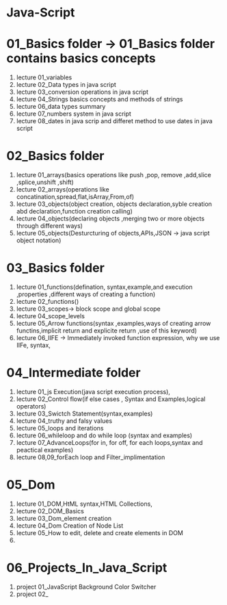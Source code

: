 # Java-Script

# 01_Basics folder -> 01_Basics folder contains basics concepts 
1) lecture 01_variables
2) lecture 02_Data types in java script
3) lecture 03_conversion operations in java script
4) lecture 04_Strings basics concepts and methods of strings 
5) lecture 06_data types summary
6) lecture 07_numbers system in java script 
7) lecture 08_dates in java scrip and differet method to use dates in java script

# 02_Basics folder
1) lecture 01_arrays(basics operations like push ,pop, remove ,add,slice ,splice,unshift ,shift)
2) lecture 02_arrays(operations like concatination,spread,flat,isArray,From,of)
3) lecture 03_objects(object creation, objects declaration,syble creation abd declaration,function creation calling)
4) lecture 04_objects(declaring objects ,merging two or more objects through different ways)
5) lecture 05_objects(Desturcturing of objects,APIs,JSON -> java script object notation)

# 03_Basics folder
1) lecture 01_functions(defination, syntax,example,and execution ,properties ,different ways of creating a function)
2) lecture 02_functions()
3) lecture 03_scopes-> block scope and global scope
4) lecture 04_scope_levels
5) lecture 05_Arrow functions(syntax ,examples,ways of creating arrow functins,implicit return and explicite return ,use of this keyword)
6) lecture 06_IIFE -> Immediately invoked function expression, why we use IIFe, syntax,
   
# 04_Intermediate folder
1) lecture 01_js Execution(java script execution process),
2) lecture 02_Control flow(if else cases , Syntax and Examples,logical operators)
4) lecture 03_Swictch Statement(syntax,examples)
5) lecture 04_truthy and falsy values
6) lecture 05_loops and iterations
7) lecture 06_whileloop and do while loop (syntax and examples)
8) lecture 07_AdvanceLoops(for in, for off, for each loops,syntax and peactical examples)
9) lecture 08,09_forEach loop and Filter_implimentation

# 05_Dom 
1) lecture 01_DOM,HtML syntax,HTML Collections,
2) lecture 02_DOM_Basics
3) lecture 03_Dom_element creation
4) lecture 04_Dom Creation of Node List
5) lecture 05_How to edit, delete and create elements in DOM
6) 


# 06_Projects_In_Java_Script
1) project 01_JavaScript Background Color Switcher
2) project 02_

